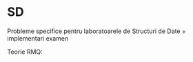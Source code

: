 # SD
Probleme specifice pentru laboratoarele de Structuri de Date + implementari examen

Teorie RMQ:
